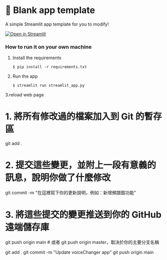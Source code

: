 # 🎈 Blank app template

A simple Streamlit app template for you to modify!

[![Open in Streamlit](https://static.streamlit.io/badges/streamlit_badge_black_white.svg)](https://blank-app-template.streamlit.app/)

### How to run it on your own machine

1. Install the requirements

   ```
   $ pip install -r requirements.txt
   ```

2. Run the app

   ```
   $ streamlit run streamlit_app.py
   ```

3.reload web page
# 1. 將所有修改過的檔案加入到 Git 的暫存區
git add .

# 2. 提交這些變更，並附上一段有意義的訊息，說明你做了什麼修改
git commit -m "在這裡寫下你的更新說明，例如：新增頻譜圖功能"

# 3. 將這些提交的變更推送到你的 GitHub 遠端儲存庫
git push origin main  # 或者 git push origin master，取決於你的主要分支名稱


git add .
git commit -m "Update voiceChanger app"
git push origin main

